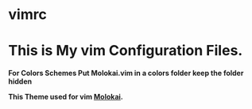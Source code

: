 # vimrc


<h1> This is My vim Configuration Files.

<h4>For Colors Schemes Put Molokai.vim in a colors folder keep the folder hidden


This Theme used for vim [Molokai](https://github.com/tomasr/molokai).
